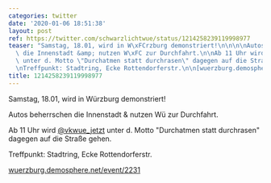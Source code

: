 ```yaml
---
categories: twitter
date: '2020-01-06 18:51:38'
layout: post
ref: https://twitter.com/schwarzlichtwue/status/1214258239119998977
teaser: "Samstag, 18.01, wird in W\xFCrzburg demonstriert!\n\n\n\nAutos beherrschen\
  \ die Innenstadt &amp; nutzen W\xFC zur Durchfahrt.\n\nAb 11 Uhr wird [@vkwue_jetzt](https://twitter.com/vkwue_jetzt)\
  \ unter d. Motto \"Durchatmen statt durchrasen\" dagegen auf die Stra\xDFe gehen.\n\
  \nTreffpunkt: Stadtring, Ecke Rottendorferstr.\n\n[wuerzburg.demosphere.net/event/2231](https://wuerzburg.demosphere.net/event/2231)"
title: 1214258239119998977
---
```

Samstag, 18.01, wird in Würzburg demonstriert!



Autos beherrschen die Innenstadt &amp; nutzen Wü zur Durchfahrt.

Ab 11 Uhr wird [@vkwue_jetzt](https://twitter.com/vkwue_jetzt) unter d. Motto "Durchatmen statt durchrasen" dagegen auf die Straße gehen.

Treffpunkt: Stadtring, Ecke Rottendorferstr.

[wuerzburg.demosphere.net/event/2231](https://wuerzburg.demosphere.net/event/2231)